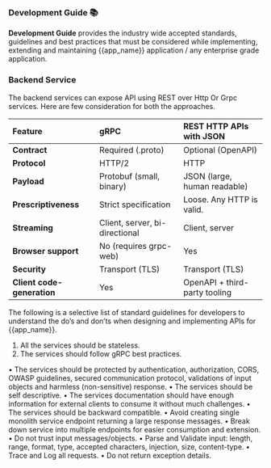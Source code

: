 ### Development Guide 📚 <!-- {docsify-ignore} -->

**Development Guide** provides the industry wide accepted standards, guidelines and best practices that must be considered while implementing, extending and maintaining {{app_name}} application / any enterprise grade application.

### Backend Service 
The backend services can expose API using REST over Http Or Grpc services. Here are few consideration for both the approaches.

|Feature|gRPC|REST HTTP APIs with JSON|
|:--|:--|:--|
|**Contract**|Required (.proto)|Optional (OpenAPI)|
|**Protocol**|HTTP/2|HTTP|
|**Payload**|Protobuf (small, binary)|JSON (large, human readable)|
|**Prescriptiveness**|Strict specification|Loose. Any HTTP is valid.|
|**Streaming**|Client, server, bi-directional|Client, server|
|**Browser support**|No (requires grpc-web)|Yes
|**Security**|Transport (TLS)|Transport (TLS)|
|**Client code-generation**|Yes|OpenAPI + third-party tooling|

The following is a selective list of standard guidelines for developers to understand the do’s and don’ts when designing and implementing APIs for {{app_name}}.

1.  All the services should be stateless.
1.  The services should follow gRPC best practices.

• The services should be protected by authentication, authorization, CORS, OWASP guidelines,
secured communication protocol, validations of input objects and harmless (non-sensitive)
response.
• The services should be self descriptive.
• The services documentation should have enough information for external clients to consume it
without much challenges.
• The services should be backward compatible.
• Avoid creating single monolith service endpoint returning a large response messages.
• Break down service into multiple endpoints for easier consumption and extension.
• Do not trust input messages/objects.
• Parse and Validate input: length, range, format, type, accepted characters, injection, size,
content-type.
• Trace and Log all requests.
• Do not return exception details. 
